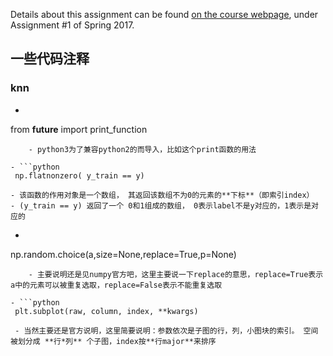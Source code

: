 Details about this assignment can be found [on the course webpage](http://cs231n.github.io/), under Assignment #1 of Spring 2017.

## 一些代码注释
### knn

- ``` python
 from __future__ import print_function  
```
    - python3为了兼容python2的而导入，比如这个print函数的用法

- ```python
 np.flatnonzero( y_train == y) 
```
    - 该函数的作用对象是一个数组， 其返回该数组不为0的元素的**下标**（即索引index）
    - (y_train == y) 返回了一个 0和1组成的数组， 0表示label不是y对应的，1表示是对应的
    
- ```python
np.random.choice(a,size=None,replace=True,p=None)
```
    - 主要说明还是见numpy官方吧，这里主要说一下replace的意思，replace=True表示a中的元素可以被重复选取，replace=False表示不能重复选取
    
- ```python
 plt.subplot(raw, column, index, **kwargs)
 ```
     - 当然主要还是官方说明，这里简要说明：参数依次是子图的行，列，小图块的索引。 空间被划分成 **行*列** 个子图，index按**行major**来排序
     

